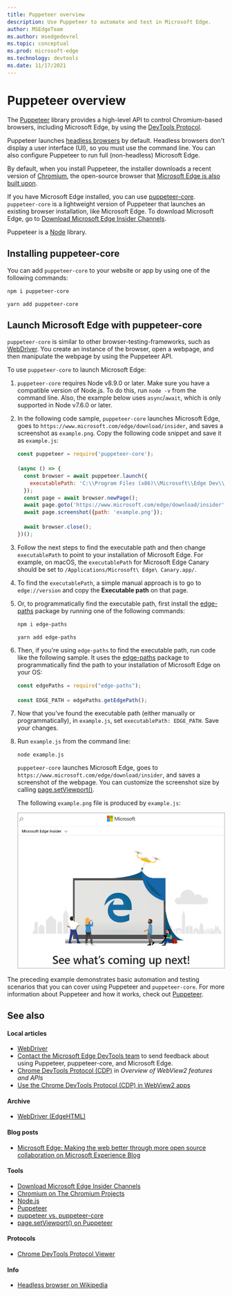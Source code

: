 ```yaml
---
title: Puppeteer overview
description: Use Puppeteer to automate and test in Microsoft Edge.
author: MSEdgeTeam
ms.author: msedgedevrel
ms.topic: conceptual
ms.prod: microsoft-edge
ms.technology: devtools
ms.date: 11/17/2021
---
```

# Puppeteer overview

The [Puppeteer](https://pptr.dev) library provides a high-level API to control Chromium-based browsers, including Microsoft Edge, by using the [DevTools Protocol](https://chromedevtools.github.io/devtools-protocol).

Puppeteer launches [headless browsers](https://wikipedia.org/wiki/Headless_browser) by default.  Headless browsers don't display a user interface (UI), so you must use the command line.  You can also configure Puppeteer to run full (non-headless) Microsoft Edge.

By default, when you install Puppeteer, the installer downloads a recent version of [Chromium](https://www.chromium.org/Home), the open-source browser that [Microsoft Edge is also built upon](https://blogs.windows.com/windowsexperience/2018/12/06/microsoft-edge-making-the-web-better-through-more-open-source-collaboration).

If you have Microsoft Edge installed, you can use [puppeteer-core](https://pptr.dev/#?product=Puppeteer&version=v2.0.0&show=api-puppeteer-vs-puppeteer-core).  `puppeteer-core` is a lightweight version of Puppeteer that launches an existing browser installation, like Microsoft Edge.  To download Microsoft Edge, go to [Download Microsoft Edge Insider Channels](https://www.microsoft.com/edge/download/insider).

Puppeteer is a [Node](https://nodejs.org) library.


<!-- ====================================================================== -->
## Installing puppeteer-core

You can add `puppeteer-core` to your website or app by using one of the following commands:

```shell
npm i puppeteer-core
```

```shell
yarn add puppeteer-core
```


<!-- ====================================================================== -->
## Launch Microsoft Edge with puppeteer-core

`puppeteer-core` is similar to other browser-testing-frameworks, such as [WebDriver](../webdriver-chromium/index.md).  You create an instance of the browser, open a webpage, and then manipulate the webpage by using the Puppeteer API.

To use `puppeteer-core` to launch Microsoft Edge:

1.  `puppeteer-core` requires Node v8.9.0 or later.  Make sure you have a compatible version of Node.js.  To do this, run `node -v` from the command line.  Also, the example below uses `async`/`await`, which is only supported in Node v7.6.0 or later.

1.  In the following code sample, `puppeteer-core` launches Microsoft Edge, goes to `https://www.microsoft.com/edge/download/insider`, and saves a screenshot as `example.png`.  Copy the following code snippet and save it as `example.js`:

    ```javascript
    const puppeteer = require('puppeteer-core');
    
    (async () => {
      const browser = await puppeteer.launch({
        executablePath: 'C:\\Program Files (x86)\\Microsoft\\Edge Dev\\Application\\msedge.exe'
      });
      const page = await browser.newPage();
      await page.goto('https://www.microsoft.com/edge/download/insider');
      await page.screenshot({path: 'example.png'});
    
      await browser.close();
    })();
    ```
    
1.  Follow the next steps to find the executable path and then change `executablePath` to point to your installation of Microsoft Edge.  For example, on macOS, the `executablePath` for Microsoft Edge Canary should be set to `/Applications/Microsoft\ Edge\ Canary.app/`.

1.  To find the `executablePath`, a simple manual approach is to go to `edge://version` and copy the **Executable path** on that page.

1.  Or, to programmatically find the executable path, first install the [edge-paths](https://www.npmjs.com/package/edge-paths) package by running one of the following commands:

    ```shell
    npm i edge-paths
    ```
    
    ```shell
    yarn add edge-paths
    ```
    
1.  Then, if you're using `edge-paths` to find the executable path, run code like the following sample. It uses the [edge-paths](https://www.npmjs.com/package/edge-paths) package to programmatically find the path to your installation of Microsoft Edge on your OS:

    ```javascript
    const edgePaths = require("edge-paths");
    
    const EDGE_PATH = edgePaths.getEdgePath();
    ```
    
1.  Now that you've found the executable path (either manually or programmatically), in `example.js`, set `executablePath: EDGE_PATH`.  Save your changes.

1.  Run `example.js` from the command line:

    ```shell
    node example.js
    ```

    `puppeteer-core` launches Microsoft Edge, goes to `https://www.microsoft.com/edge/download/insider`, and saves a screenshot of the webpage.  You can customize the screenshot size by calling [page.setViewport()](https://pptr.dev/#?product=Puppeteer&version=v2.0.0&show=api-pagesetviewportviewport).

     The following `example.png` file is produced by `example.js`:

     ![The example.png file produced by example.js](./index-images/puppeteer-example.png)

The preceding example demonstrates basic automation and testing scenarios that you can cover using Puppeteer and `puppeteer-core`.  For more information about Puppeteer and how it works, check out [Puppeteer](https://pptr.dev).


<!-- ====================================================================== -->
## See also

<!-- TODO: thin out? -->

#### Local articles

* [WebDriver](../webdriver-chromium/index.md)
* [Contact the Microsoft Edge DevTools team](../devtools-guide-chromium/contact.md) to send feedback about using Puppeteer, puppeteer-core, and Microsoft Edge.
* [Chrome DevTools Protocol (CDP)](../webview2/concepts/overview-features-apis.md#chrome-devtools-protocol-cdp) in _Overview of WebView2 features and APIs_
* [Use the Chrome DevTools Protocol (CDP) in WebView2 apps](../webview2/how-to/chromium-devtools-protocol.md)

#### Archive

* [WebDriver (EdgeHTML)](/archive/microsoft-edge/legacy/developer/webdriver/index)

#### Blog posts

* [Microsoft Edge:  Making the web better through more open source collaboration on Microsoft Experience Blog](https://blogs.windows.com/windowsexperience/2018/12/06/microsoft-edge-making-the-web-better-through-more-open-source-collaboration)

#### Tools

* [Download Microsoft Edge Insider Channels](https://www.microsoft.com/edge/download/insider)
* [Chromium on The Chromium Projects](https://www.chromium.org/Home)
* [Node.js](https://nodejs.org)
* [Puppeteer](https://pptr.dev)
* [puppeteer vs. puppeteer-core](https://pptr.dev/#?product=Puppeteer&version=v2.0.0&show=api-puppeteer-vs-puppeteer-core)
* [page.setViewport() on Puppeteer](https://pptr.dev/#?product=Puppeteer&version=v2.0.0&show=api-pagesetviewportviewport)

#### Protocols

* [Chrome DevTools Protocol Viewer](https://chromedevtools.github.io/devtools-protocol)

#### Info

* [Headless browser on Wikipedia](https://wikipedia.org/wiki/Headless_browser)
